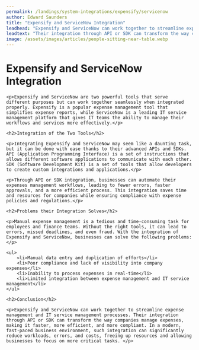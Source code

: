 ```yaml
---
permalink: /landings/system-integrations/expensify/servicenow
author: Edward Saunders
title: "Expensify and ServiceNow Integration"
leadhead: "Expensify and ServiceNow can work together to streamline expense management and IT service management processes"
leadtext: "Their integration through API or SDK can transform the way companies manage expenses, making it faster, more efficient, and more compliant. In a modern, fast-paced business environment, such integration can significantly reduce workloads, errors, and costs, freeing up resources and allowing businesses to focus on more critical tasks."
image: /assets/images/articles/people-sitting-near-table.webp
---
```

<div class="arttext">
	<h1>Expensify and ServiceNow Integration</h1>

	<p>Expensify and ServiceNow are two powerful tools that serve different purposes but can work together seamlessly when integrated properly. Expensify is a popular expense management tool that simplifies expense reports, while ServiceNow is a leading IT service management platform that gives IT teams the ability to manage their workflows and services more effectively.</p>

	<h2>Integration of the Two Tools</h2>

	<p>Integrating Expensify and ServiceNow may seem like a daunting task, but it can be done with ease thanks to their advanced APIs and SDKs. API (Application Programming Interface) is a set of instructions that allows different software applications to communicate with each other. SDK (Software Development Kit) is a set of tools that allow developers to create custom integrations and applications.</p>

	<p>Through API or SDK integration, businesses can automate their expenses management workflows, leading to fewer errors, faster approvals, and a more efficient process. This integration saves time and resources for companies while ensuring compliance with expense policies and regulations.</p>

	<h2>Problems their Integration Solves</h2>

	<p>Manual expense management is a tedious and time-consuming task for employees and finance teams. Without the right tools, it can lead to errors, missed deadlines, and even fraud. With the integration of Expensify and ServiceNow, businesses can solve the following problems:</p>

	<ul>
		<li>Manual data entry and duplication of efforts</li>
		<li>Poor compliance and lack of visibility into company expenses</li>
		<li>Inability to process expenses in real-time</li>
		<li>Limited integration between expense management and IT service management</li>
	</ul>

	<h2>Conclusion</h2>

	<p>Expensify and ServiceNow can work together to streamline expense management and IT service management processes. Their integration through API or SDK can transform the way companies manage expenses, making it faster, more efficient, and more compliant. In a modern, fast-paced business environment, such integration can significantly reduce workloads, errors, and costs, freeing up resources and allowing businesses to focus on more critical tasks. </p>

</div>